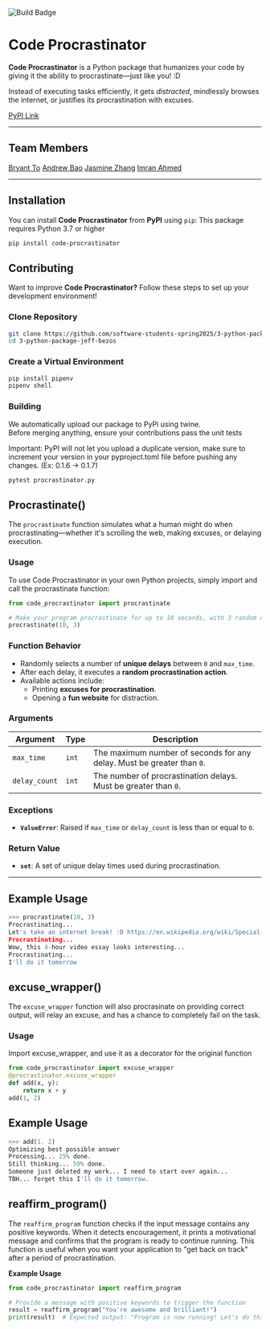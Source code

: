 ![Build Badge](https://github.com/software-students-spring2025/3-python-package-jeff-bezos/actions/workflows/build.yml/badge.svg?event=pull_request)

# Code Procrastinator

**Code Procrastinator** is a Python package that humanizes your code by giving it the ability to procrastinate—just like you! :D 

Instead of executing tasks efficiently, it gets *distracted*, mindlessly browses the internet, or justifies its procrastination with excuses. 

[PyPI Link](https://pypi.org/project/code-procrastinator/)

---
## Team Members
[Bryant To](https://github.com/bryantto08)
[Andrew Bao](https://github.com/andrew-bao)
[Jasmine Zhang](https://github.com/Jasminezhang666666)
[Imran Ahmed](https://github.com/mxa5251)

---

## **Installation**
You can install **Code Procrastinator** from **PyPI** using `pip`:
This package requires Python 3.7 or higher

```sh
pip install code-procrastinator
```

## **Contributing**
Want to improve **Code Procrastinator?** Follow these steps to set up your development environment!

### **Clone Repository**
```sh
git clone https://github.com/software-students-spring2025/3-python-package-jeff-bezos.git
cd 3-python-package-jeff-bezos
```

### **Create a Virtual Environment**
```sh
pip install pipenv
pipenv shell
```

### **Building**
We automatically upload our package to PyPi using twine.\
Before merging anything, ensure your contributions pass the unit tests

Important: PyPI will not let you upload a duplicate version, make sure to increment your version in your pyproject.toml file before pushing any changes. (Ex: 0.1.6 -> 0.1.7)
```sh
pytest procrastinator.py
```

## **Procrastinate()**
The `procrastinate` function simulates what a human might do when procrastinating—whether it's scrolling the web, making excuses, or delaying execution.

### **Usage**
To use Code Procrastinator in your own Python projects, simply import and call the procrastinate function:
```python
from code_procrastinator import procrastinate

# Make your program procrastinate for up to 10 seconds, with 3 random delays
procrastinate(10, 3)
```

### **Function Behavior**
- Randomly selects a number of **unique delays** between `0` and `max_time`.
- After each delay, it executes a **random procrastination action**.
- Available actions include:
  - Printing **excuses for procrastination**.
  - Opening a **fun website** for distraction.

### **Arguments**
| Argument    | Type | Description |
|------------|------|-------------|
| `max_time`  | `int`  | The maximum number of seconds for any delay. Must be greater than `0`. |
| `delay_count` | `int`  | The number of procrastination delays. Must be greater than `0`. |

### **Exceptions**
- **`ValueError`**: Raised if `max_time` or `delay_count` is less than or equal to `0`.

### **Return Value**
- **`set`**: A set of unique delay times used during procrastination.

---

## **Example Usage**
```python
>>> procrastinate(10, 3)
Procrastinating...
Let's take an internet break! :D https://en.wikipedia.org/wiki/Special:Random
Procrastinating...
Wow, this 4-hour video essay looks interesting...
Procrastinating...
I'll do it tomorrow
```

## **excuse_wrapper()**
The `excuse_wrapper` function will also procrasinate on providing correct output, will relay an excuse, and has a chance to completely fail on the task.

### **Usage**
Import excuse_wrapper, and use it as a decorator for the original function
```python
from code_procrastinator import excuse_wrapper
@procrastinator.excuse_wrapper
def add(x, y):
    return x + y
add(1, 2)
```
## **Example Usage**
```python
>>> add(1. 2)
Optimizing best possible answer
Processing... 25% done.
Still thinking... 50% done.
Someone just deleted my work... I need to start over again...
TBH... forget this I'll do it tomorrow.
```

## **reaffirm_program()**
The `reaffirm_program` function checks if the input message contains any positive keywords. When it detects encouragement, it prints a motivational message and confirms that the program is ready to continue running. This function is useful when you want your application to "get back on track" after a period of procrastination.

**Example Usage**
```python
from code_procrastinator import reaffirm_program

# Provide a message with positive keywords to trigger the function
result = reaffirm_program("You're awesome and brilliant!")
print(result)  # Expected output: "Program is now running! Let's do this!"
